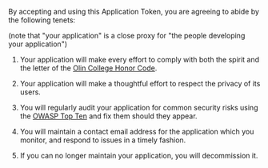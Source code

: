 By accepting and using this Application Token, you are agreeing to abide by the following tenets:

(note that "your application" is a close proxy for "the people developing your application")

1. Your application will make every effort to comply with both the spirit and the letter of the [Olin College Honor Code](https://github.com/olin/honorcode).

2. Your application will make a thoughtful effort to respect the privacy of its users.

3. You will regularly audit your application for common security risks using the [OWASP Top Ten](https://www.owasp.org/index.php/Category:OWASP_Top_Ten_Project) and fix them should they appear.

4. You will maintain a contact email address for the application which you monitor, and respond to issues in a timely fashion.

5. If you can no longer maintain your application, you will decommission it.

